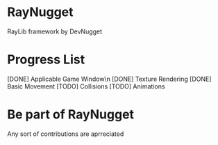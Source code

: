 # RayNugget
RayLib framework by DevNugget

# Progress List
[DONE] Applicable Game Window\n
[DONE] Texture Rendering
[DONE] Basic Movement
[TODO] Collisions
[TODO] Animations

# Be part of RayNugget
Any sort of contributions are aprreciated
